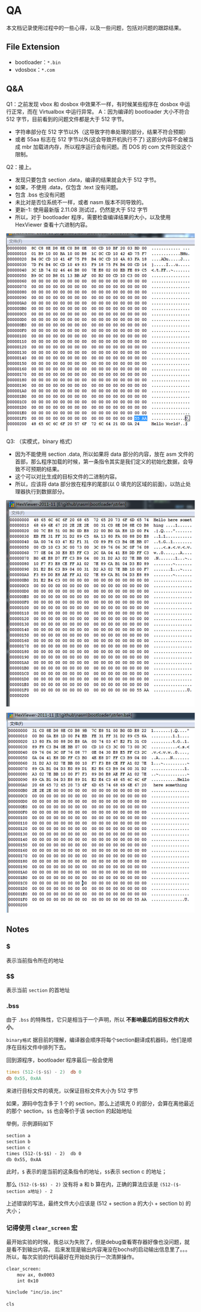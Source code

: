 QA
=====

本文档记录使用过程中的一些心得，以及一些问题，包括对问题的跟踪结果。

## File Extension
- bootloader：`*.bin`
- vdosbox：`*.com`

## Q&A
Q1：之前发现 vbox 和 dosbox 中效果不一样，有时候某些程序在 dosbox 中运行正常，而在 Virtualbox 中运行异常。
A：因为编译的 bootloader 大小不符合 512 字节，目前看到的问题文件都是大于 512 字节。
- 字符串部分在 512 字节以外（这导致字符串处理的部分，结果不符合预期）
- 或者 55aa 标志在 512 字节以外(这会导致开机执行不了)
这部分内容不会被当成 mbr 加载进内存，所以程序运行会有问题。而 DOS 的 com 文件则没这个限制。

Q2：接上。
- 发现只要包含 section .data，编译的结果就会大于 512 字节。
- 如果，不使用 .data，仅包含 .text 没有问题。
- 包含 .bss 也没有问题
- 未比对是否位系统不一样，或者 nasm 版本不同导致的。
- 更新-1: 使用最新版 2.11.08 测试过，仍然是大于 512 字节
- 所以，对于 bootloader 程序，需要检查编译结果的大小，以及使用 HexViewer 查看十六进制内容。

![超过大小限制](超过大小限制.PNG)

Q3: （实模式，binary 格式）
- 因为不能使用 section .data, 所以如果将 data 部分的内容，放在 asm 文件的首部，那么程序加载的时候，第一条指令其实是我们定义的初始化数据，会导致不可预期的结果。
- 这个可以对比生成的目标文件的二进制内容。
- 所以，应该将 data 部分放在程序的尾部(以 0 填充的区域的前面)，以防止处理器执行到数据部分。

![数据在错误的位置](数据在错误的位置.PNG)

![数据在正确的位置](数据在正确的位置.PNG)

## Notes
### $
表示当前指令所在的地址

### $$
表示当前 `section` 的首地址

### .bss
由于 `.bss` 的特殊性，它只是相当于一个声明，所以 **不影响最后的目标文件的大小**。

`binary格式`
据目前的理解，编译器会顺序将每个section翻译成机器码，他们是顺序在目标文件中排列下去。

回到源程序，bootloader 程序最后一般会使用

``` asm
times (512-($-$$) - 2)	db 0
db 0x55, 0xAA
```

来进行目标文件的填充，以保证目标文件大小为 512 字节

如果，源码中包含多于 1 个的 section，那么上述填充 0 的部分，会算在离他最近的那个 section，`$$` 也会等价于该 section 的起始地址

举例，示例源码如下

```
section a
section b
section c
times (512-($-$$) - 2)	db 0
db 0x55, 0xAA
```

此时，`$` 表示的是当前的这条指令的地址，`$$`表示 section c 的地址；

那么 `(512-($-$$) - 2)` 没有将 a 和 b 算在内，正确的算法应该是
`(512-($-section a地址) - 2`

上述错误的写法，最终文件大小应该是 (512 + section a 的大小 + section b) 的大小；

### 记得使用 `clear_screen` 宏
最开始实验的时候，我总以为失败了，但是debug查看寄存器好像也没问题，就是看不到输出内容。
后来发现是输出内容淹没在bochs的启动输出信息里了。。。
所以，每次实验的代码最好在开始处执行一次清屏操作。

```
clear_screen:
    mov ax, 0x0003
    int 0x10
```

```
%include "inc/io.inc"

cls
```